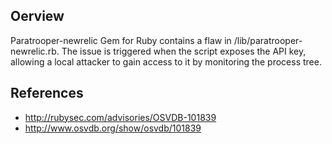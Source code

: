 ## Oerview
Paratrooper-newrelic Gem for Ruby contains a flaw in
/lib/paratrooper-newrelic.rb. The issue is triggered when the script exposes
the API key, allowing a local attacker to gain access to it by monitoring the
process tree.


## References
- http://rubysec.com/advisories/OSVDB-101839
- http://www.osvdb.org/show/osvdb/101839
